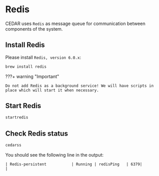 # Redis
CEDAR uses `Redis` as message queue for communication between components of the system.

## Install Redis

Please install `Redis, version 6.0.x`:

```sh
brew install redis
```
    
???+ warning "Important"

    Do not add Redis as a background service! We will have scripts in place which will start it when necessary.

## Start Redis
```sh
startredis
```

## Check Redis status
```sh
cedarss
```

You should see the following line in the output:
```
| Redis-persistent           | Running | redisPing   | 6379|                   |
```
